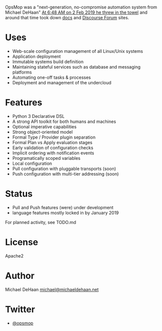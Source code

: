 OpsMop was a "next-generation, no-compromise automation system from Michael DeHaan"
[At 6:48 AM on 2 Feb 2019 he threw in the towel](https://twitter.com/laserllama/status/1091710068234641408) and around that time took down [docs](https://opsmop.io) and [Discourse Forum](https://talk.msphere.io/) sites. 


Uses
====

* Web-scale configuration management of all Linux/Unix systems
* Application deployment
* Immutable systems build definition
* Maintaining stateful services such as database and messaging platforms
* Automating one-off tasks & processes
* Deployment and management of the undercloud

Features
========

* Python 3 Declarative DSL
* A strong API toolkit for both humans and machines
* Optional imperative capabilities
* Strong object-oriented  model
* Formal Type / Provider plugin separation
* Formal Plan vs Apply evaluation stages
* Early validation of configuration checks
* Implicit ordering with notification events
* Programatically scoped variables
* Local configuration
* Pull configuration with pluggable transports (soon)
* Push configuration with multi-tier addressing (soon)


Status
======

* Pull and Push features (were) under development
* language features mostly locked in by January 2019

For planned activity, see TODO.md

License
=======

Apache2

Author
======

Michael DeHaan [<michael@michaeldehaan.net>](https://michaeldehaan.net)


Twitter
=======

* [@opsmop](http://twitter.com/opsmop)
